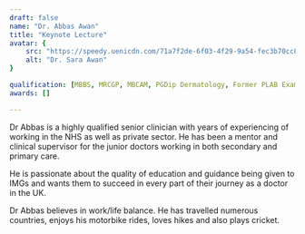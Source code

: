 ```yaml
---
draft: false
name: "Dr. Abbas Awan"
title: "Keynote Lecture"
avatar: {
    src: "https://speedy.uenicdn.com/71a7f2de-6f03-4f29-9a54-fec3b70cc839/c480_540a/image/upload/v1670932748/business/41926384-4f1a-4d38-9c69-db374cc86515.jpg",
    alt: "Dr. Sara Awan"
}

qualification: [MBBS, MRCGP, MBCAM, PGDip Dermatology, Former PLAB Examiner, GP Partner Halliwell Surgery Bolton.]
awards: []

---
```


Dr Abbas is a highly qualified senior clinician with years of experiencing of working in the NHS as well as private sector. He has been a mentor and clinical supervisor for the junior doctors working in both secondary and primary care. 

He is passionate about the quality of education and guidance being given to IMGs and wants them to succeed in every part of their journey as a doctor in the UK. 

Dr Abbas believes in work/life balance. He has travelled numerous countries, enjoys his motorbike rides, loves hikes and also plays cricket. 